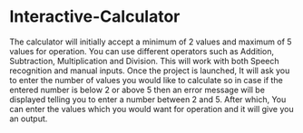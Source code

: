 # Interactive-Calculator

The calculator will initially accept a minimum of 2 values and maximum of 5 values for operation. You can use different operators such as Addition, Subtraction, Multiplication and Division. This will work with both Speech recognition and manual inputs. Once the project is launched, It will ask you to enter the number of values you would like to calculate so in case if the entered number is below 2 or above 5 then an error message will be displayed telling you to enter a number between 2 and 5. After which, You can enter the values which you would want for operation and it will give you an output. 


